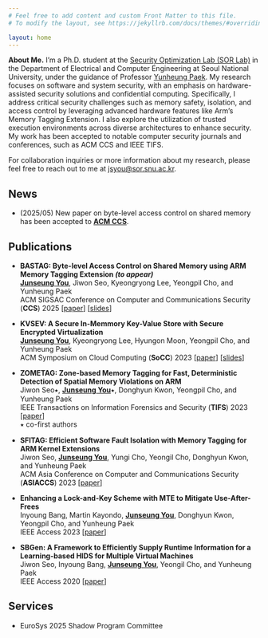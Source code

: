 ```yaml
---
# Feel free to add content and custom Front Matter to this file.
# To modify the layout, see https://jekyllrb.com/docs/themes/#overriding-theme-defaults

layout: home
---
```

**About Me.**
I’m a Ph.D. student at the [Security Optimization Lab (SOR Lab)](http://sor.snu.ac.kr) in the Department of Electrical and Computer Engineering at Seoul National University, under the guidance of Professor [Yunheung Paek](http://sor.snu.ac.kr/document/ypaek).
My research focuses on software and system security, with an emphasis on hardware-assisted security solutions and confidential computing.
Specifically, I address critical security challenges such as memory safety, isolation, and access control by leveraging advanced hardware features like Arm’s Memory Tagging Extension.
I also explore the utilization of trusted execution environments across diverse architectures to enhance security.
My work has been accepted to notable computer security journals and conferences, such as ACM CCS and IEEE TIFS.

For collaboration inquiries or more information about my research, please feel free to reach out to me at jsyou@sor.snu.ac.kr. 


## News
* (2025/05) New paper on byte-level access control on shared memory has been accepted to **<u>ACM CCS</u>**.

## Publications
* **BASTAG: Byte-level Access Control on Shared Memory using ARM Memory Tagging Extension _(to appear)_**<br>
**<u>Junseung You</u>**, Jiwon Seo, Kyeongryong Lee, Yeongpil Cho, and Yunheung Paek<br>
ACM SIGSAC Conference on Computer and Communications Security (**CCS**) 2025
\[[paper](https://junseungyou.github.io/assets/bastag.pdf)\]
\[[slides]()\]

* **KVSEV: A Secure In-Memmory Key-Value Store with Secure Encrypted Virtualization**<br>
**<u>Junseung You</u>**, Kyeongryong Lee, Hyungon Moon, Yeongpil Cho, and Yunheung Paek<br>
ACM Symposium on Cloud Computing (**SoCC**) 2023
\[[paper](https://junseungyou.github.io/assets/kvsev.pdf)\]
\[[slides](https://junseungyou.github.io/assets/kvsev-slides.pdf)\]

* **ZOMETAG: Zone-based Memory Tagging for Fast, Deterministic Detection of Spatial Memory Violations on ARM**<br>
Jiwon Seo⭑, **<u>Junseung You</u>**⭑, Donghyun Kwon, Yeongpil Cho, and Yunheung Paek<br>
IEEE Transactions on Information Forensics and Security (**TIFS**) 2023
\[[paper](https://junseungyou.github.io/assets/zometag.pdf)\]<br>
⭑ co-first authors

* **SFITAG: Efficient Software Fault Isolation with Memory Tagging for ARM Kernel Extensions**<br>
Jiwon Seo, **<u>Junseung You</u>**, Yungi Cho, Yeongil Cho, Donghyun Kwon, and Yunheung Paek<br>
ACM Asia Conference on Computer and Communications Security (**ASIACCS**) 2023
\[[paper](https://junseungyou.github.io/assets/sfitag.pdf)\]

* **Enhancing a Lock-and-Key Scheme with MTE to Mitigate Use-After-Frees**<br>
Inyoung Bang, Martin Kayondo, **<u>Junseung You</u>**, Donghyun Kwon, Yeongpil Cho, and Yunheung Paek<br>
IEEE Access 2023
\[[paper](https://junseungyou.github.io/assets/vatalloc.pdf)\]

* **SBGen: A Framework to Efficiently Supply Runtime Information for a Learning-based HIDS for Multiple Virtual Machines**<br>
Jiwon Seo, Inyoung Bang, **<u>Junseung You</u>**, Yeongil Cho, and Yunheung Paek<br>
IEEE Access 2020
\[[paper](https://junseungyou.github.io/assets/sbgen.pdf)\]


## Services
* EuroSys 2025 Shadow Program Committee

